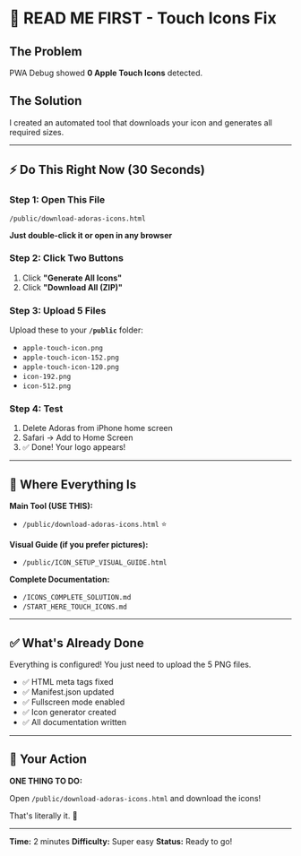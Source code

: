 # 📱 READ ME FIRST - Touch Icons Fix

## The Problem
PWA Debug showed **0 Apple Touch Icons** detected.

## The Solution
I created an automated tool that downloads your icon and generates all required sizes.

---

## ⚡ Do This Right Now (30 Seconds)

### Step 1: Open This File
```
/public/download-adoras-icons.html
```
**Just double-click it or open in any browser**

### Step 2: Click Two Buttons
1. Click **"Generate All Icons"**
2. Click **"Download All (ZIP)"**

### Step 3: Upload 5 Files
Upload these to your **`/public`** folder:
- `apple-touch-icon.png`
- `apple-touch-icon-152.png`
- `apple-touch-icon-120.png`
- `icon-192.png`
- `icon-512.png`

### Step 4: Test
1. Delete Adoras from iPhone home screen
2. Safari → Add to Home Screen
3. ✅ Done! Your logo appears!

---

## 📂 Where Everything Is

**Main Tool (USE THIS):**
- `/public/download-adoras-icons.html` ⭐

**Visual Guide (if you prefer pictures):**
- `/public/ICON_SETUP_VISUAL_GUIDE.html`

**Complete Documentation:**
- `/ICONS_COMPLETE_SOLUTION.md`
- `/START_HERE_TOUCH_ICONS.md`

---

## ✅ What's Already Done

Everything is configured! You just need to upload the 5 PNG files.

- ✅ HTML meta tags fixed
- ✅ Manifest.json updated
- ✅ Fullscreen mode enabled
- ✅ Icon generator created
- ✅ All documentation written

---

## 🎯 Your Action

**ONE THING TO DO:**

Open `/public/download-adoras-icons.html` and download the icons!

That's literally it. 🚀

---

**Time:** 2 minutes
**Difficulty:** Super easy
**Status:** Ready to go!

